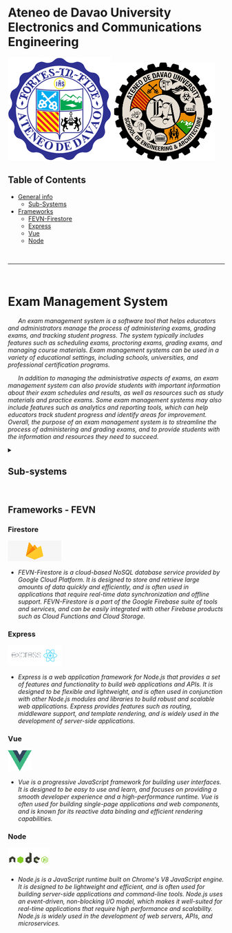 # Ateneo de Davao University Electronics and Communications Engineering 

![ADDU](Logo/UniversitySeal240px.png "Ateneo de Davao Logo")![ECE](Logo/easec.png "ECE logo")


## Table of Contents
* [General info](#exam-management-system)
    - [Sub-Systems](#Sub-systems)
* [Frameworks](#frameworks---fevn)
    - [FEVN-Firestore](#firestore)
    - [Express](#express)
    - [Vue](#vue)
    - [Node](#node)
<br/>

***

<br/>

# Exam Management System

&nbsp;&nbsp;&nbsp;&nbsp;&nbsp;&nbsp;*An exam management system is a software tool that helps educators and administrators manage the process of administering exams, grading exams, and tracking student progress. The system typically includes features such as scheduling exams, proctoring exams, grading exams, and managing course materials. Exam management systems can be used in a variety of educational settings, including schools, universities, and professional certification programs.*

&nbsp;&nbsp;&nbsp;&nbsp;&nbsp;&nbsp;*In addition to managing the administrative aspects of exams, an exam management system can also provide students with important information about their exam schedules and results, as well as resources such as study materials and practice exams. Some exam management systems may also include features such as analytics and reporting tools, which can help educators track student progress and identify areas for improvement. Overall, the purpose of an exam management system is to streamline the process of administering and grading exams, and to provide students with the information and resources they need to succeed.*

<details closed><summary>
    
## Sub-systems
    
</summary>
    
* Student registration:
    
&nbsp;&nbsp;&nbsp;&nbsp;&nbsp;&nbsp;*This subsystem allows students to create accounts and register for exams. It includes features such as login and password recovery, as well as the ability to update personal information and view exam schedules.*
    
* Exam scheduling:
    
&nbsp;&nbsp;&nbsp;&nbsp;&nbsp;&nbsp;*This subsystem enables administrators to schedule exams, including setting the date, time, and location of the exam, as well as the number of seats available. It might also include the ability to schedule make-up exams or reschedule exams that are cancelled due to unforeseen circumstances.*
    
* Exam proctoring:
    
&nbsp;&nbsp;&nbsp;&nbsp;&nbsp;&nbsp;*This subsystem handles the logistics of administering the exam, including assigning proctors and coordinating the distribution of exam materials. It might also include features such as monitoring tools to ensure the integrity of the exam.*
    
* Grading:
    
&nbsp;&nbsp;&nbsp;&nbsp;&nbsp;&nbsp;*This subsystem handles the process of grading exams and recording the results. It might include features such as the ability to input and manage grades, generate reports on exam performance, and calculate overall grades or course completion rates.*

* Course management:
    
&nbsp;&nbsp;&nbsp;&nbsp;&nbsp;&nbsp;*This subsystem allows administrators to create and manage courses, including setting course prerequisites and requirements, and enrolling students in courses. It might also include features such as the ability to create and manage course materials, such as syllabi, lectures, and assignments.*
 
* Notification and communication:
    
&nbsp;&nbsp;&nbsp;&nbsp;&nbsp;&nbsp;*This subsystem handles communication between students, instructors, and administrators, including sending out notifications about exam schedules, grading results, and other important updates. It might include features such as email or SMS notifications, as well as a messaging system for more direct communication.* 

* Security and access control:
 
&nbsp;&nbsp;&nbsp;&nbsp;&nbsp;&nbsp;*This subsystem handles the security of the exam management system, including managing user accounts and permissions, and implementing measures to prevent unauthorized access or tampering with exam data.*
    
</details>   

<br/>


## Frameworks - FEVN

### Firestore
![FIRESTORE](Logo/firestore.png "Firestore logo")
  * *FEVN-Firestore is a cloud-based NoSQL database service provided by Google Cloud Platform. It is designed to store and retrieve large amounts of data quickly and efficiently, and is often used in applications that require real-time data synchronization and offline support. FEVN-Firestore is a part of the Google Firebase suite of tools and services, and can be easily integrated with other Firebase products such as Cloud Functions and Cloud Storage.*

### Express
![EXPRESS](Logo/express.png "Express logo")
  * *Express is a web application framework for Node.js that provides a set of features and functionality to build web applications and APIs. It is designed to be flexible and lightweight, and is often used in conjunction with other Node.js modules and libraries to build robust and scalable web applications. Express provides features such as routing, middleware support, and template rendering, and is widely used in the development of server-side applications.*

### Vue
![VUE](Logo/vue.png "VUE logo") 
  * *Vue is a progressive JavaScript framework for building user interfaces. It is designed to be easy to use and learn, and focuses on providing a smooth developer experience and a high-performance runtime. Vue is often used for building single-page applications and web components, and is known for its reactive data binding and efficient rendering capabilities.*

### Node
![NODE](Logo/node.png "Node logo") 
  * *Node.js is a JavaScript runtime built on Chrome's V8 JavaScript engine. It is designed to be lightweight and efficient, and is often used for building server-side applications and command-line tools. Node.js uses an event-driven, non-blocking I/O model, which makes it well-suited for real-time applications that require high performance and scalability. Node.js is widely used in the development of web servers, APIs, and microservices.*

